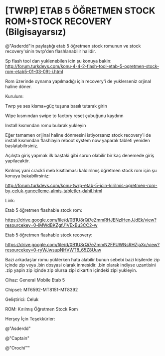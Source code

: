 # [TWRP] ETAB 5 ÖĞRETMEN STOCK ROM+STOCK RECOVERY (Bilgisayarsız)

@"Asderdd"in paylaştığı etab 5 öğretmen stock romunun ve stock recovery'sinin  twrp'den flashlanabilir halidir.

Sp flash tool dan yuklenebilen icin şu konuya bakin: http://forum.turkdevs.com/konu-4-4-2-flash-tool-etab-5-ogretmen-stock-rom-etab5-01-03-09t-i.html

Rom üzerinde oynama yapılmadığı için recovery'i de yuklerseniz orjinal haline döner.

Kurulum:

Twrp ye ses kisma+güç tuşuna basılı tutarak girin 

Wipe kısmından swipe to factory reset çubuğunu kaydırın 

Install kısmından romu bularak yukleyin 

Eğer tamamen orijinal haline dönmesini istiyorsanız stock recovery'i de install kısmından flashlayin reboot system now yaparak tableti yeniden baslatabilirsiniz.

Açılışta giriş yapmak ilk baştaki gibi sorun olabilir bir kaç denemede giriş yapilacaktir.

Kırılmış yani crackli meb kısıtlaması kaldırılmış öğretmen stock rom için şu konuya bakabilirsiniz: 

http://forum.turkdevs.com/konu-twrp-etab-5-icin-kirilmis-ogretmen-rom-by-celuk-guncelleme-almis-tabletler-dahil.html

Link:

Etab 5 öğretmen flashable stock rom: 

https://drive.google.com/file/d/0B1U8rQi7eZmmRHJENzlHenJJdEk/view?resourcekey=0-lMWdBKZgfJ1VExBu3CC2-w

Etab 5 öğretmen flashable stock recovery: 

https://drive.google.com/file/d/0B1U8rQi7eZmmN2FPUWNsRHZjaXc/view?resourcekey=0-ryWJwsupNHVWT8_65Z8Uuw

Bazi arkadaşlar romu yüklerken hata alabilir bunun sebebi bazi kişilerde zip içinde zip veya .bin dosyasi olarak inmesidir. .bin olarak indiyse uzantisini .zip yapin zip içinde zip olursa zipi cikartin içindeki zipi yukleyin.

Cihaz: General Mobile Etab 5

Chipset: MT6592-MT8151-MT8392

Geliştirici: Celuk

ROM: Kırılmış Öğretmen Stock Rom

Herşey İçin Teşekkürler:

@"Asderdd"

@"Captain" 

@"Orochi™"
